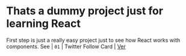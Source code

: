 # Thats a dummy project just for learning React

First step is just a really easy project just to see how React works with components. 
See | `01` | Twitter Follow Card | [Ver](projects/01-twitter-follow-card/)
